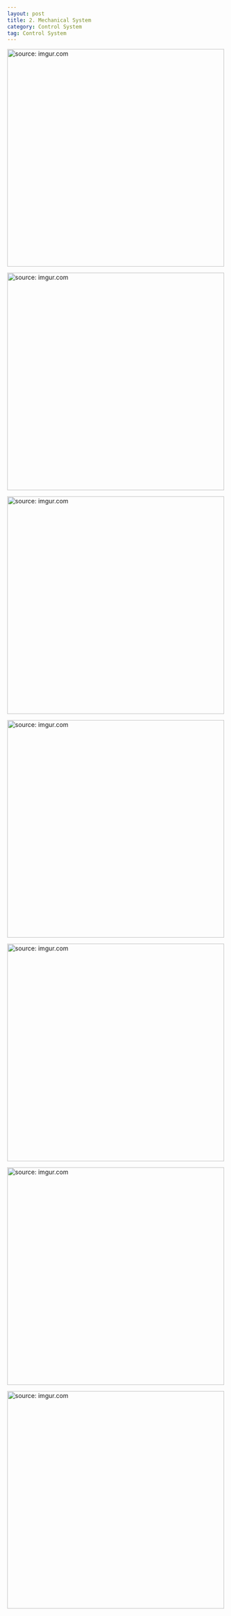 ```yaml
---
layout: post
title: 2. Mechanical System
category: Control System
tag: Control System
---
```


<a href="https://postimg.cc/Wq8Ms6cL"><img src="https://i.postimg.cc/HjD34BSx/Capture.jpg" width="500px" title="source: imgur.com" /><a>

<a href="https://postimg.cc/14s71vDd"><img src="https://i.postimg.cc/y6SM95x7/Capture.jpg" width="500px" title="source: imgur.com" /><a>

<a href="https://postimg.cc/GH9QbVtX"><img src="https://i.postimg.cc/MKmrm8SJ/Capture.jpg" width="500px" title="source: imgur.com" /><a>

<a href="https://postimg.cc/DSL1ZTTP"><img src="https://i.postimg.cc/W1f85NYC/Capture.jpg" width="500px" title="source: imgur.com" /><a>

<a href="https://postimg.cc/QBjKdKSj"><img src="https://i.postimg.cc/s2hYKphG/Capture.jpg" width="500px" title="source: imgur.com" /><a>

<a href="https://postimg.cc/KKQkkcsB"><img src="https://i.postimg.cc/zBYnQVCt/Capture.jpg" width="500px" title="source: imgur.com" /><a>

<a href="https://postimg.cc/G8Wc9Zrv"><img src="https://i.postimg.cc/PJxNVjRV/Capture.jpg" width="500px" title="source: imgur.com" /><a>
